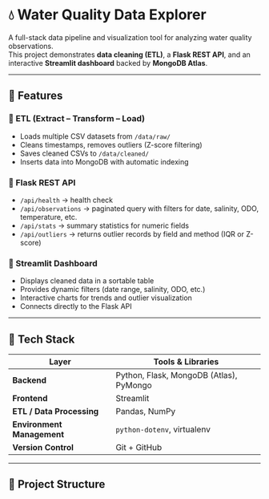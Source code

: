 # 💧 Water Quality Data Explorer

A full-stack data pipeline and visualization tool for analyzing water quality observations.  
This project demonstrates **data cleaning (ETL)**, a **Flask REST API**, and an interactive **Streamlit dashboard** backed by **MongoDB Atlas**.

---

## 🚀 Features

### 🔹 ETL (Extract – Transform – Load)
- Loads multiple CSV datasets from `/data/raw/`
- Cleans timestamps, removes outliers (Z-score filtering)
- Saves cleaned CSVs to `/data/cleaned/`
- Inserts data into MongoDB with automatic indexing

### 🔹 Flask REST API
- `/api/health` → health check  
- `/api/observations` → paginated query with filters for date, salinity, ODO, temperature, etc.  
- `/api/stats` → summary statistics for numeric fields  
- `/api/outliers` → returns outlier records by field and method (IQR or Z-score)

### 🔹 Streamlit Dashboard
- Displays cleaned data in a sortable table  
- Provides dynamic filters (date range, salinity, ODO, etc.)  
- Interactive charts for trends and outlier visualization  
- Connects directly to the Flask API

---

## 🧠 Tech Stack

| Layer | Tools & Libraries |
|-------|-------------------|
| **Backend** | Python, Flask, MongoDB (Atlas), PyMongo |
| **Frontend** | Streamlit |
| **ETL / Data Processing** | Pandas, NumPy |
| **Environment Management** | `python-dotenv`, virtualenv |
| **Version Control** | Git + GitHub |

---

## 🧩 Project Structure
